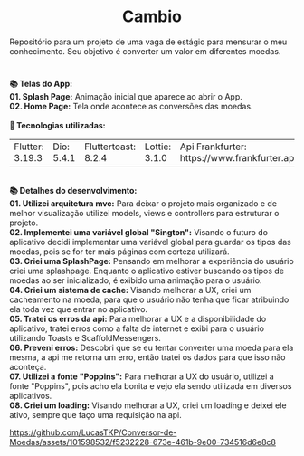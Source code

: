 <h1 align="center">Cambio</h1>
<div>
Repositório para um projeto de uma vaga de estágio para mensurar o meu conhecimento. Seu objetivo é converter um valor em diferentes moedas.
</div>  
  

  #
<div align="left"> 
  <strong>📚 Telas do App:</strong>
</div>

<div align="left"> 
   <strong>01. Splash Page:</strong> Animação inicial que aparece ao abrir o App.
</div>

<div align="left"> 
   <strong>02. Home Page:</strong> Tela onde acontece as conversões das moedas.
</div>


<br/>
    
<div align="left">  
  <strong> 💼 Tecnologias utilizadas: </strong>
</div>   

<table align="center">
 <tr>
  <td>Flutter: 3.19.3</td>  
  <td>Dio: 5.4.1</td>
  <td>Fluttertoast: 8.2.4</td>
  <td>Lottie: 3.1.0</td>
  <td>Api Frankfurter: https://www.frankfurter.app/docs/</td>
 </tr>
</table>

</br>
<div align="left"> 
  <strong>📚 Detalhes do desenvolvimento:</strong>
</div>

<div align="left"> 
   <strong>01. Utilizei arquitetura mvc:</strong> Para deixar o projeto mais organizado e de melhor visualização utilizei models, views e controllers para estruturar o projeto.
</div>

<div align="left"> 
   <strong>02. Implementei uma variável global "Sington":</strong> Visando o futuro do aplicativo decidi implementar uma variável global para guardar os tipos das moedas, pois se for ter mais páginas com certeza utilizará.
</div>


<div align="left"> 
   <strong>03. Criei uma SplashPage:</strong> Pensando em melhorar a experiência do usuário criei uma splashpage. Enquanto o aplicativo estiver buscando os tipos de moedas ao ser inicializado, é exibido uma animação para o usuário.
</div>


<div align="left"> 
   <strong>04. Criei um sistema de cache:</strong> Visando melhorar a UX, criei um cacheamento na moeda, para que o usuário não tenha que ficar atribuindo ela toda vez que entrar no aplicativo.
</div>

<div align="left"> 
   <strong>05. Tratei os erros da api:</strong> Para melhorar a UX e a disponibilidade do aplicativo, tratei erros como a falta de internet e exibi para o usuário utilizando Toasts e ScaffoldMessengers.
</div>

<div align="left"> 
   <strong>06. Preveni erros:</strong> Descobri que se eu tentar converter uma moeda para ela mesma, a api me retorna um erro, então tratei os dados para que isso não aconteça.
</div>

<div align="left"> 
   <strong>07. Utilizei a fonte "Poppins":</strong> Para melhorar a UX do usuário, utilizei a fonte "Poppins", pois acho ela bonita e vejo ela sendo utilizada em diversos aplicativos.
</div>

<div align="left"> 
   <strong>08. Criei um loading:</strong> Visando melhorar a UX, criei um loading e deixei ele ativo, sempre que faço uma requisição na api.
</div>



https://github.com/LucasTKP/Conversor-de-Moedas/assets/101598532/f5232228-673e-461b-9e00-734516d6e8c8



